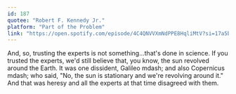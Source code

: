 ```yaml
---
id: 187
quotee: "Robert F. Kennedy Jr."
platform: "Part of the Problem"
link: "https://open.spotify.com/episode/4C4QNVVXmNdPPE8HqliMtV?si=17a5bcf5c34342c9"
---
```


And, so, trusting the experts is not something...that's done in science. If you trusted the experts, we'd still believe that, you know, the sun revolved around the Earth. It was one dissident, Galileo mdash; and also Copernicus mdash; who said, "No, the sun is stationary and we're revolving around it." And that was heresy and all the experts at that time disagreed with them.
